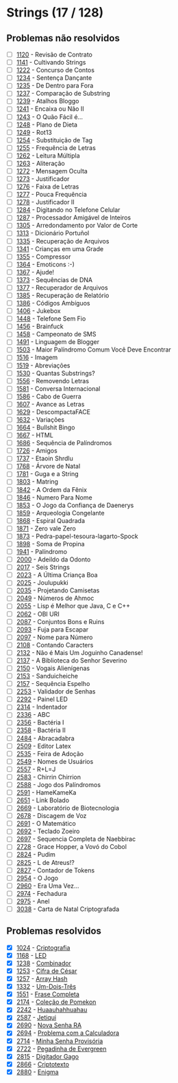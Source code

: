 # Strings (17 / 128)

## Problemas não resolvidos
  - [ ] [1120](https://www.urionlinejudge.com.br/judge/pt/problems/view/1120) - Revisão de Contrato
  - [ ] [1141](https://www.urionlinejudge.com.br/judge/pt/problems/view/1141) - Cultivando Strings
  - [ ] [1222](https://www.urionlinejudge.com.br/judge/pt/problems/view/1222) - Concurso de Contos
  - [ ] [1234](https://www.urionlinejudge.com.br/judge/pt/problems/view/1234) - Sentença Dançante
  - [ ] [1235](https://www.urionlinejudge.com.br/judge/pt/problems/view/1235) - De Dentro para Fora
  - [ ] [1237](https://www.urionlinejudge.com.br/judge/pt/problems/view/1237) - Comparação de Substring
  - [ ] [1239](https://www.urionlinejudge.com.br/judge/pt/problems/view/1239) - Atalhos Bloggo
  - [ ] [1241](https://www.urionlinejudge.com.br/judge/pt/problems/view/1241) - Encaixa ou Não II
  - [ ] [1243](https://www.urionlinejudge.com.br/judge/pt/problems/view/1243) - O Quão Fácil é...
  - [ ] [1248](https://www.urionlinejudge.com.br/judge/pt/problems/view/1248) - Plano de Dieta
  - [ ] [1249](https://www.urionlinejudge.com.br/judge/pt/problems/view/1249) - Rot13
  - [ ] [1254](https://www.urionlinejudge.com.br/judge/pt/problems/view/1254) - Substituição de Tag
  - [ ] [1255](https://www.urionlinejudge.com.br/judge/pt/problems/view/1255) - Frequência de Letras
  - [ ] [1262](https://www.urionlinejudge.com.br/judge/pt/problems/view/1262) - Leitura Múltipla
  - [ ] [1263](https://www.urionlinejudge.com.br/judge/pt/problems/view/1263) - Aliteração
  - [ ] [1272](https://www.urionlinejudge.com.br/judge/pt/problems/view/1272) - Mensagem Oculta
  - [ ] [1273](https://www.urionlinejudge.com.br/judge/pt/problems/view/1273) - Justificador
  - [ ] [1276](https://www.urionlinejudge.com.br/judge/pt/problems/view/1276) - Faixa de Letras
  - [ ] [1277](https://www.urionlinejudge.com.br/judge/pt/problems/view/1277) - Pouca Frequência
  - [ ] [1278](https://www.urionlinejudge.com.br/judge/pt/problems/view/1278) - Justificador II
  - [ ] [1284](https://www.urionlinejudge.com.br/judge/pt/problems/view/1284) - Digitando no Telefone Celular
  - [ ] [1287](https://www.urionlinejudge.com.br/judge/pt/problems/view/1287) - Processador Amigável de Inteiros
  - [ ] [1305](https://www.urionlinejudge.com.br/judge/pt/problems/view/1305) - Arredondamento por Valor de Corte
  - [ ] [1313](https://www.urionlinejudge.com.br/judge/pt/problems/view/1313) - Dicionário Portuñol
  - [ ] [1335](https://www.urionlinejudge.com.br/judge/pt/problems/view/1335) - Recuperação de Arquivos
  - [ ] [1341](https://www.urionlinejudge.com.br/judge/pt/problems/view/1341) - Crianças em uma Grade
  - [ ] [1355](https://www.urionlinejudge.com.br/judge/pt/problems/view/1355) - Compressor
  - [ ] [1364](https://www.urionlinejudge.com.br/judge/pt/problems/view/1364) - Emoticons :-)
  - [ ] [1367](https://www.urionlinejudge.com.br/judge/pt/problems/view/1367) - Ajude!
  - [ ] [1373](https://www.urionlinejudge.com.br/judge/pt/problems/view/1373) - Sequências de DNA
  - [ ] [1377](https://www.urionlinejudge.com.br/judge/pt/problems/view/1377) - Recuperador de Arquivos
  - [ ] [1385](https://www.urionlinejudge.com.br/judge/pt/problems/view/1385) - Recuperação de Relatório
  - [ ] [1386](https://www.urionlinejudge.com.br/judge/pt/problems/view/1386) - Códigos Ambíguos
  - [ ] [1406](https://www.urionlinejudge.com.br/judge/pt/problems/view/1406) - Jukebox
  - [ ] [1448](https://www.urionlinejudge.com.br/judge/pt/problems/view/1448) - Telefone Sem Fio
  - [ ] [1456](https://www.urionlinejudge.com.br/judge/pt/problems/view/1456) - Brainfuck
  - [ ] [1458](https://www.urionlinejudge.com.br/judge/pt/problems/view/1458) - Campeonato de SMS
  - [ ] [1491](https://www.urionlinejudge.com.br/judge/pt/problems/view/1491) - Linguagem de Blogger
  - [ ] [1503](https://www.urionlinejudge.com.br/judge/pt/problems/view/1503) - Maior Palíndromo Comum Você Deve Encontrar
  - [ ] [1516](https://www.urionlinejudge.com.br/judge/pt/problems/view/1516) - Imagem
  - [ ] [1519](https://www.urionlinejudge.com.br/judge/pt/problems/view/1519) - Abreviações
  - [ ] [1530](https://www.urionlinejudge.com.br/judge/pt/problems/view/1530) - Quantas Substrings?
  - [ ] [1556](https://www.urionlinejudge.com.br/judge/pt/problems/view/1556) - Removendo Letras
  - [ ] [1581](https://www.urionlinejudge.com.br/judge/pt/problems/view/1581) - Conversa Internacional
  - [ ] [1586](https://www.urionlinejudge.com.br/judge/pt/problems/view/1586) - Cabo de Guerra
  - [ ] [1607](https://www.urionlinejudge.com.br/judge/pt/problems/view/1607) - Avance as Letras
  - [ ] [1629](https://www.urionlinejudge.com.br/judge/pt/problems/view/1629) - DescompactaFACE
  - [ ] [1632](https://www.urionlinejudge.com.br/judge/pt/problems/view/1632) - Variações
  - [ ] [1664](https://www.urionlinejudge.com.br/judge/pt/problems/view/1664) - Bullshit Bingo
  - [ ] [1667](https://www.urionlinejudge.com.br/judge/pt/problems/view/1667) - HTML
  - [ ] [1686](https://www.urionlinejudge.com.br/judge/pt/problems/view/1686) - Sequência de Palíndromos
  - [ ] [1726](https://www.urionlinejudge.com.br/judge/pt/problems/view/1726) - Amigos
  - [ ] [1737](https://www.urionlinejudge.com.br/judge/pt/problems/view/1737) - Etaoin Shrdlu
  - [ ] [1768](https://www.urionlinejudge.com.br/judge/pt/problems/view/1768) - Árvore de Natal
  - [ ] [1781](https://www.urionlinejudge.com.br/judge/pt/problems/view/1781) - Guga e a String
  - [ ] [1803](https://www.urionlinejudge.com.br/judge/pt/problems/view/1803) - Matring
  - [ ] [1842](https://www.urionlinejudge.com.br/judge/pt/problems/view/1842) - A Ordem da Fênix
  - [ ] [1846](https://www.urionlinejudge.com.br/judge/pt/problems/view/1846) - Numero Para Nome
  - [ ] [1853](https://www.urionlinejudge.com.br/judge/pt/problems/view/1853) - O Jogo da Confiança de Daenerys
  - [ ] [1859](https://www.urionlinejudge.com.br/judge/pt/problems/view/1859) - Arqueologia Congelante
  - [ ] [1868](https://www.urionlinejudge.com.br/judge/pt/problems/view/1868) - Espiral Quadrada
  - [ ] [1871](https://www.urionlinejudge.com.br/judge/pt/problems/view/1871) - Zero vale Zero
  - [ ] [1873](https://www.urionlinejudge.com.br/judge/pt/problems/view/1873) - Pedra-papel-tesoura-lagarto-Spock
  - [ ] [1898](https://www.urionlinejudge.com.br/judge/pt/problems/view/1898) - Soma de Propina
  - [ ] [1941](https://www.urionlinejudge.com.br/judge/pt/problems/view/1941) - Palíndromo
  - [ ] [2000](https://www.urionlinejudge.com.br/judge/pt/problems/view/2000) - Adeildo da Odonto
  - [ ] [2017](https://www.urionlinejudge.com.br/judge/pt/problems/view/2017) - Seis Strings
  - [ ] [2023](https://www.urionlinejudge.com.br/judge/pt/problems/view/2023) - A Última Criança Boa
  - [ ] [2025](https://www.urionlinejudge.com.br/judge/pt/problems/view/2025) - Joulupukki
  - [ ] [2035](https://www.urionlinejudge.com.br/judge/pt/problems/view/2035) - Projetando Camisetas
  - [ ] [2049](https://www.urionlinejudge.com.br/judge/pt/problems/view/2049) - Números de Ahmoc
  - [ ] [2055](https://www.urionlinejudge.com.br/judge/pt/problems/view/2055) - Lisp é Melhor que Java, C e C++
  - [ ] [2062](https://www.urionlinejudge.com.br/judge/pt/problems/view/2062) - OBI URI
  - [ ] [2087](https://www.urionlinejudge.com.br/judge/pt/problems/view/2087) - Conjuntos Bons e Ruins
  - [ ] [2093](https://www.urionlinejudge.com.br/judge/pt/problems/view/2093) - Fuja para Escapar
  - [ ] [2097](https://www.urionlinejudge.com.br/judge/pt/problems/view/2097) - Nome para Número
  - [ ] [2108](https://www.urionlinejudge.com.br/judge/pt/problems/view/2108) - Contando Caracters
  - [ ] [2132](https://www.urionlinejudge.com.br/judge/pt/problems/view/2132) - Não é Mais Um Joguinho Canadense!
  - [ ] [2137](https://www.urionlinejudge.com.br/judge/pt/problems/view/2137) - A Biblioteca do Senhor Severino
  - [ ] [2150](https://www.urionlinejudge.com.br/judge/pt/problems/view/2150) - Vogais Alienígenas
  - [ ] [2153](https://www.urionlinejudge.com.br/judge/pt/problems/view/2153) - Sanduicheiche
  - [ ] [2157](https://www.urionlinejudge.com.br/judge/pt/problems/view/2157) - Sequência Espelho
  - [ ] [2253](https://www.urionlinejudge.com.br/judge/pt/problems/view/2253) - Validador de Senhas
  - [ ] [2292](https://www.urionlinejudge.com.br/judge/pt/problems/view/2292) - Painel LED
  - [ ] [2314](https://www.urionlinejudge.com.br/judge/pt/problems/view/2314) - Indentador
  - [ ] [2336](https://www.urionlinejudge.com.br/judge/pt/problems/view/2336) - ABC
  - [ ] [2356](https://www.urionlinejudge.com.br/judge/pt/problems/view/2356) - Bactéria I
  - [ ] [2358](https://www.urionlinejudge.com.br/judge/pt/problems/view/2358) - Bactéria II
  - [ ] [2484](https://www.urionlinejudge.com.br/judge/pt/problems/view/2484) - Abracadabra
  - [ ] [2509](https://www.urionlinejudge.com.br/judge/pt/problems/view/2509) - Editor Latex
  - [ ] [2535](https://www.urionlinejudge.com.br/judge/pt/problems/view/2535) - Feira de Adoção
  - [ ] [2549](https://www.urionlinejudge.com.br/judge/pt/problems/view/2549) - Nomes de Usuários
  - [ ] [2557](https://www.urionlinejudge.com.br/judge/pt/problems/view/2557) - R+L=J
  - [ ] [2583](https://www.urionlinejudge.com.br/judge/pt/problems/view/2583) - Chirrin Chirrion
  - [ ] [2588](https://www.urionlinejudge.com.br/judge/pt/problems/view/2588) - Jogo dos Palíndromos
  - [ ] [2591](https://www.urionlinejudge.com.br/judge/pt/problems/view/2591) - HameKameKa
  - [ ] [2651](https://www.urionlinejudge.com.br/judge/pt/problems/view/2651) - Link Bolado
  - [ ] [2669](https://www.urionlinejudge.com.br/judge/pt/problems/view/2669) - Laboratório de Biotecnologia
  - [ ] [2678](https://www.urionlinejudge.com.br/judge/pt/problems/view/2678) - Discagem de Voz
  - [ ] [2691](https://www.urionlinejudge.com.br/judge/pt/problems/view/2691) - O Matemático
  - [ ] [2692](https://www.urionlinejudge.com.br/judge/pt/problems/view/2692) - Teclado Zoeiro
  - [ ] [2697](https://www.urionlinejudge.com.br/judge/pt/problems/view/2697) - Sequencia Completa de Naebbirac
  - [ ] [2728](https://www.urionlinejudge.com.br/judge/pt/problems/view/2728) - Grace Hopper, a Vovó do Cobol
  - [ ] [2824](https://www.urionlinejudge.com.br/judge/pt/problems/view/2824) - Pudim
  - [ ] [2825](https://www.urionlinejudge.com.br/judge/pt/problems/view/2825) - L de Atreus!?
  - [ ] [2827](https://www.urionlinejudge.com.br/judge/pt/problems/view/2827) - Contador de Tokens
  - [ ] [2954](https://www.urionlinejudge.com.br/judge/pt/problems/view/2954) - O Jogo
  - [ ] [2960](https://www.urionlinejudge.com.br/judge/pt/problems/view/2960) - Era Uma Vez…
  - [ ] [2974](https://www.urionlinejudge.com.br/judge/pt/problems/view/2974) - Fechadura
  - [ ] [2975](https://www.urionlinejudge.com.br/judge/pt/problems/view/2975) - Anel
  - [ ] [3038](https://www.urionlinejudge.com.br/judge/pt/problems/view/3038) - Carta de Natal Criptografada
## Problemas resolvidos
  - [x] [1024](https://www.urionlinejudge.com.br/judge/pt/problems/view/1024) - [Criptografia](https://github.com/potigol/URI-Potigol/blob/master/src/1001-1100/1024.poti)
  - [x] [1168](https://www.urionlinejudge.com.br/judge/pt/problems/view/1168) - [LED](https://github.com/potigol/URI-Potigol/blob/master/src/1101-1200/1168.poti)
  - [x] [1238](https://www.urionlinejudge.com.br/judge/pt/problems/view/1238) - [Combinador](https://github.com/potigol/URI-Potigol/blob/master/src/1201-1300/1238.poti)
  - [x] [1253](https://www.urionlinejudge.com.br/judge/pt/problems/view/1253) - [Cifra de César](https://github.com/potigol/URI-Potigol/blob/master/src/1201-1300/1253.poti)
  - [x] [1257](https://www.urionlinejudge.com.br/judge/pt/problems/view/1257) - [Array Hash](https://github.com/potigol/URI-Potigol/blob/master/src/1201-1300/1257.poti)
  - [x] [1332](https://www.urionlinejudge.com.br/judge/pt/problems/view/1332) - [Um-Dois-Três](https://github.com/potigol/URI-Potigol/blob/master/src/1301-1400/1332.poti)
  - [x] [1551](https://www.urionlinejudge.com.br/judge/pt/problems/view/1551) - [Frase Completa](https://github.com/potigol/URI-Potigol/blob/master/src/1501-1600/1551.poti)
  - [x] [2174](https://www.urionlinejudge.com.br/judge/pt/problems/view/2174) - [Coleção de Pomekon](https://github.com/potigol/URI-Potigol/blob/master/src/2101-2200/2174.poti)
  - [x] [2242](https://www.urionlinejudge.com.br/judge/pt/problems/view/2242) - [Huaauhahhuahau](https://github.com/potigol/URI-Potigol/blob/master/src/2201-2300/2242.poti)
  - [x] [2587](https://www.urionlinejudge.com.br/judge/pt/problems/view/2587) - [Jetiqui](https://github.com/potigol/URI-Potigol/blob/master/src/2501-2600/2587.poti)
  - [x] [2690](https://www.urionlinejudge.com.br/judge/pt/problems/view/2690) - [Nova Senha RA](https://github.com/potigol/URI-Potigol/blob/master/src/2601-2700/2690.poti)
  - [x] [2694](https://www.urionlinejudge.com.br/judge/pt/problems/view/2694) - [Problema com a Calculadora](https://github.com/potigol/URI-Potigol/blob/master/src/2601-2700/2694.poti)
  - [x] [2714](https://www.urionlinejudge.com.br/judge/pt/problems/view/2714) - [Minha Senha Provisória](https://github.com/potigol/URI-Potigol/blob/master/src/2701-2800/2714.poti)
  - [x] [2722](https://www.urionlinejudge.com.br/judge/pt/problems/view/2722) - [Pegadinha de Evergreen](https://github.com/potigol/URI-Potigol/blob/master/src/2701-2800/2722.poti)
  - [x] [2815](https://www.urionlinejudge.com.br/judge/pt/problems/view/2815) - [Digitador Gago](https://github.com/potigol/URI-Potigol/blob/master/src/2801-2900/2815.poti)
  - [x] [2866](https://www.urionlinejudge.com.br/judge/pt/problems/view/2866) - [Criptotexto](https://github.com/potigol/URI-Potigol/blob/master/src/2801-2900/2866.poti)
  - [x] [2880](https://www.urionlinejudge.com.br/judge/pt/problems/view/2880) - [Enigma](https://github.com/potigol/URI-Potigol/blob/master/src/2801-2900/2880.poti)